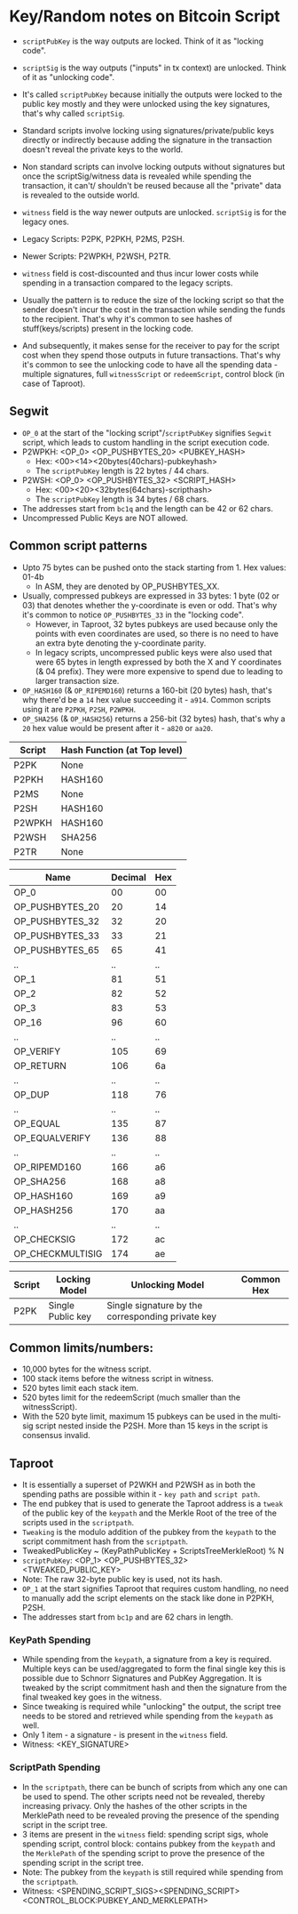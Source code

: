 # Key/Random notes on Bitcoin Script

- `scriptPubKey` is the way outputs are locked. Think of it as "locking code".
- `scriptSig` is the way outputs ("inputs" in tx context) are unlocked. Think of
it as "unlocking code".
- It's called `scriptPubKey` because initially the outputs were locked to the 
public key mostly and they were unlocked using the key signatures, that's why 
called `scriptSig`.
- Standard scripts involve locking using signatures/private/public keys directly
 or indirectly because adding the signature in the transaction doesn't reveal
 the private keys to the world.
- Non standard scripts can involve locking outputs without signatures but once
the scriptSig/witness data is revealed while spending the transaction, it can't/
shouldn't be reused because all the "private" data is revealed to the outside 
world.

- `witness` field is the way newer outputs are unlocked. `scriptSig` is for the
legacy ones.
- Legacy Scripts: P2PK, P2PKH, P2MS, P2SH.
- Newer Scripts: P2WPKH, P2WSH, P2TR.
- `witness` field is cost-discounted and thus incur lower costs while spending
in a transaction compared to the legacy scripts.

- Usually the pattern is to reduce the size of the locking script so that the 
sender doesn't incur the cost in the transaction while sending the funds to the 
recipient. That's why it's common to see hashes of stuff(keys/scripts) present 
in the locking code.
- And subsequently, it makes sense for the receiver to pay for the script cost 
when they spend those outputs in future transactions. That's why it's common to 
see the unlocking code to have all the spending data - multiple signatures, full
`witnessScript` or `redeemScript`, control block (in case of Taproot).

## Segwit
 * `OP_0` at the start of the "locking script"/`scriptPubKey` signifies 
 `Segwit` script, which leads to custom handling in the script execution code.
 * P2WPKH: <OP_0> <OP_PUSHBYTES_20> <PUBKEY_HASH>
 	* Hex: <00><14><20bytes(40chars)-pubkeyhash>
	* The `scriptPubKey` length is 22 bytes / 44 chars.
 * P2WSH: <OP_0> <OP_PUSHBYTES_32> <SCRIPT_HASH>
 	* Hex: <00><20><32bytes(64chars)-scripthash>
	* The `scriptPubKey` length is 34 bytes / 68 chars.
 * The addresses start from `bc1q` and the length can be 42 or 62 chars. 
 * Uncompressed Public Keys are NOT allowed.

## Common script patterns
 * Upto 75 bytes can be pushed onto the stack starting from 1. Hex values: 01-4b
 	* In ASM, they are denoted by OP_PUSHBYTES_XX.
 * Usually, compressed pubkeys are expressed in 33 bytes: 1 byte (02 or 03) that
 denotes whether the y-coordinate is even or odd. That's why it's common to notice
 `OP_PUSHBYTES_33` in the "locking code".
 	* However, in Taproot, 32 bytes pubkeys are used because only the points
 with even coordinates are used, so there is no need to have an extra byte 
 denoting the y-coordinate parity.
	* In legacy scripts, uncompressed public keys were also used that were
 65 bytes in length expressed by both the X and Y coordinates (& 04 prefix). 
 They were more expensive to spend due to leading to larger transaction size.
 * `OP_HASH160` (& `OP_RIPEMD160`) returns a 160-bit (20 bytes) hash, that's why 
there'd be a `14` hex value succeeding it - `a914`. Common scripts using it are 
`P2PKH`, `P2SH`, `P2WPKH`.
 * `OP_SHA256` (& `OP_HASH256`) returns a 256-bit (32 bytes) hash, that's why a
 `20` hex value would be present after it - `a820` or `aa20`.

 Script | Hash Function (at Top level)
 ------ | -------------
 P2PK | None
 P2PKH | HASH160
 P2MS | None
 P2SH | HASH160
 P2WPKH | HASH160
 P2WSH | SHA256
 P2TR | None

 Name | Decimal | Hex
 ---- | ------- | ---
 OP_0 | 00 | 00
 OP_PUSHBYTES_20 | 20 | 14
 OP_PUSHBYTES_32 | 32 | 20
 OP_PUSHBYTES_33 | 33 | 21
 OP_PUSHBYTES_65 | 65 | 41
 .. | .. | .. 
 OP_1 | 81 | 51
 OP_2 | 82 | 52
 OP_3 | 83 | 53
 OP_16 | 96 | 60
 .. | .. | ..
 OP_VERIFY | 105 | 69
 OP_RETURN | 106 | 6a
 .. | .. | ..
 OP_DUP | 118 | 76
 .. | .. | ..
 OP_EQUAL | 135 | 87
 OP_EQUALVERIFY | 136 | 88
 .. | .. | ..
 OP_RIPEMD160 | 166 | a6
 OP_SHA256 | 168 | a8
 OP_HASH160 | 169 | a9
 OP_HASH256 | 170 | aa
 .. | .. | ..
 OP_CHECKSIG | 172 | ac
 OP_CHECKMULTISIG | 174 | ae

 Script | Locking Model | Unlocking Model | Common Hex
 ------ | ------------- | --------------- | ----------
 P2PK | Single Public key | Single signature by the corresponding private key

## Common limits/numbers:
 * 10,000 bytes for the witness script.
 * 100 stack items before the witness script in witness. 
 * 520 bytes limit each stack item.
 * 520 bytes limit for the redeemScript (much smaller than the witnessScript).
 * With the 520 byte limit, maximum 15 pubkeys can be used in the multi-sig 
   script nested inside the P2SH. More than 15 keys in the script is consensus
 invalid.

## Taproot
 * It is essentially a superset of P2WKH and P2WSH as in both the spending paths
 are possible within it - `key path` and `script path`.
 * The end pubkey that is used to generate the Taproot address is a `tweak` of 
 the public key of the `keypath` and the Merkle Root of the tree of the scripts
 used in the `scriptpath`.
 * `Tweaking` is the modulo addition of the pubkey from the `keypath` to the 
 script commitment hash from the `scriptpath`.
 * TweakedPublicKey ~ (KeyPathPublicKey + ScriptsTreeMerkleRoot) % N
 * `scriptPubKey`: <OP_1> <OP_PUSHBYTES_32> <TWEAKED_PUBLIC_KEY>
 * Note: The raw 32-byte public key is used, not its hash.
 * `OP_1` at the start signifies Taproot that requires custom handling, no need
 to manually add the script elements on the stack like done in P2PKH, P2SH.
 * The addresses start from `bc1p` and are 62 chars in length.

### KeyPath Spending
 * While spending from the `keypath`, a signature from a key is required. 
 Multiple keys can be used/aggregated to form the final single key this is 
 possible due to Schnorr Signatures and PubKey Aggregation. It is tweaked by the
 script commitment hash and then the signature from the final tweaked key goes 
 in the witness.
 * Since tweaking is required while "unlocking" the output, the script tree 
 needs to be stored and retrieved while spending from the `keypath` as well.
 * Only 1 item - a signature - is present in the `witness` field.
 * Witness: <KEY_SIGNATURE>

### ScriptPath Spending
 * In the `scriptpath`, there can be bunch of scripts from which any one can be 
 used to spend. The other scripts need not be revealed, thereby increasing 
 privacy. Only the hashes of the other scripts in the MerklePath need to be 
 revealed proving the presence of the spending script in the script tree.
 * 3 items are present in the `witness` field: spending script sigs, whole 
 spending script, control block: contains pubkey from the `keypath` and the 
 `MerklePath` of the spending script to prove the presence of the spending script
 in the script tree.
 * Note: The pubkey from the `keypath` is still required while spending from the
 `scriptpath`.
 * Witness: <SPENDING_SCRIPT_SIGS><SPENDING_SCRIPT><CONTROL_BLOCK:PUBKEY_AND_MERKLEPATH>

